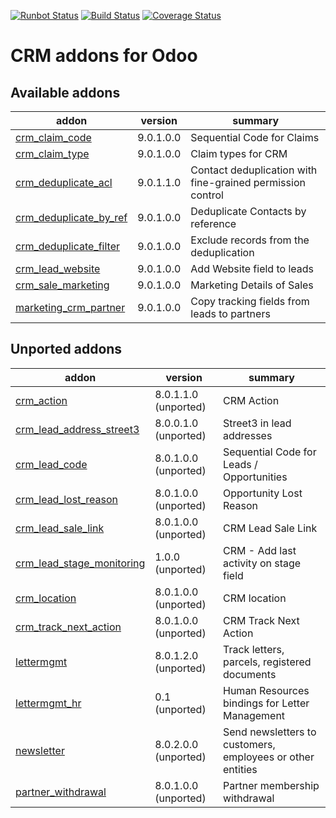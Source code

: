 [![Runbot Status](https://runbot.odoo-community.org/runbot/badge/flat/111/9.0.svg)](https://runbot.odoo-community.org/runbot/repo/github-com-oca-crm-111)
[![Build Status](https://travis-ci.org/OCA/crm.svg?branch=master)](https://travis-ci.org/OCA/crm)
[![Coverage Status](https://img.shields.io/coveralls/OCA/crm.svg)](https://coveralls.io/r/OCA/crm?branch=master)

CRM addons for Odoo
===================

[//]: # (addons)
Available addons
----------------
addon | version | summary
--- | --- | ---
[crm_claim_code](crm_claim_code/) | 9.0.1.0.0 | Sequential Code for Claims
[crm_claim_type](crm_claim_type/) | 9.0.1.0.0 | Claim types for CRM
[crm_deduplicate_acl](crm_deduplicate_acl/) | 9.0.1.1.0 | Contact deduplication with fine-grained permission control
[crm_deduplicate_by_ref](crm_deduplicate_by_ref/) | 9.0.1.0.0 | Deduplicate Contacts by reference
[crm_deduplicate_filter](crm_deduplicate_filter/) | 9.0.1.0.0 | Exclude records from the deduplication
[crm_lead_website](crm_lead_website/) | 9.0.1.0.0 | Add Website field to leads
[crm_sale_marketing](crm_sale_marketing/) | 9.0.1.0.0 | Marketing Details of Sales
[marketing_crm_partner](marketing_crm_partner/) | 9.0.1.0.0 | Copy tracking fields from leads to partners

Unported addons
---------------
addon | version | summary
--- | --- | ---
[crm_action](crm_action/) | 8.0.1.1.0 (unported) | CRM Action
[crm_lead_address_street3](crm_lead_address_street3/) | 8.0.0.1.0 (unported) | Street3 in lead addresses
[crm_lead_code](crm_lead_code/) | 8.0.1.0.0 (unported) | Sequential Code for Leads / Opportunities
[crm_lead_lost_reason](crm_lead_lost_reason/) | 8.0.1.0.0 (unported) | Opportunity Lost Reason
[crm_lead_sale_link](crm_lead_sale_link/) | 8.0.1.0.0 (unported) | CRM Lead Sale Link
[crm_lead_stage_monitoring](crm_lead_stage_monitoring/) | 1.0.0 (unported) | CRM - Add last activity on stage field
[crm_location](crm_location/) | 8.0.1.0.0 (unported) | CRM location
[crm_track_next_action](crm_track_next_action/) | 8.0.1.0.0 (unported) | CRM Track Next Action
[lettermgmt](lettermgmt/) | 8.0.1.2.0 (unported) | Track letters, parcels, registered documents
[lettermgmt_hr](lettermgmt_hr/) | 0.1 (unported) | Human Resources bindings for Letter Management
[newsletter](newsletter/) | 8.0.2.0.0 (unported) | Send newsletters to customers, employees or other entities
[partner_withdrawal](partner_withdrawal/) | 8.0.1.0.0 (unported) | Partner membership withdrawal

[//]: # (end addons)
